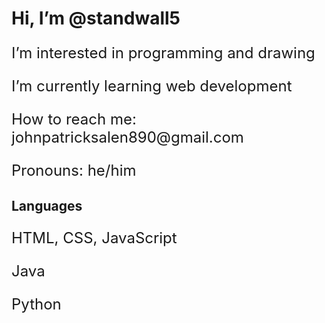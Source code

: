 <style>
p {
  font-size: 24px;
}
</style>

<h1> Hi, I’m @standwall5 </h1>
<p>I’m interested in programming and drawing</p>
<p>I’m currently learning web development</p>
<p>How to reach me: johnpatricksalen890@gmail.com</p>
<p>Pronouns: he/him</p>
<h2>Languages</h2>
<p>HTML, CSS, JavaScript</p>
<p>Java</p>
<p>Python</p>


<!---
standwall5/standwall5 is a ✨ special ✨ repository because its `README.md` (this file) appears on your GitHub profile.
You can click the Preview link to take a look at your changes.
--->
